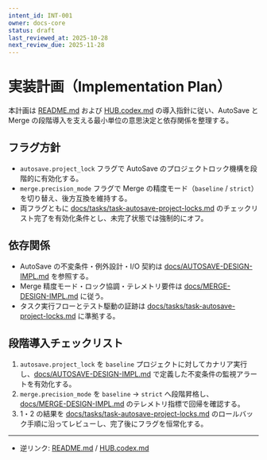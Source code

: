 ```yaml
---
intent_id: INT-001
owner: docs-core
status: draft
last_reviewed_at: 2025-10-28
next_review_due: 2025-11-28
---
```


# 実装計画（Implementation Plan）

本計画は [README.md](../README.md) および [HUB.codex.md](../HUB.codex.md) の導入指針に従い、AutoSave と Merge の段階導入を支える最小単位の意思決定と依存関係を整理する。

## フラグ方針

- `autosave.project_lock` フラグで AutoSave のプロジェクトロック機構を段階的に有効化する。
- `merge.precision_mode` フラグで Merge の精度モード（`baseline` / `strict`）を切り替え、後方互換を維持する。
- 両フラグともに [docs/tasks/task-autosave-project-locks.md](tasks/task-autosave-project-locks.md) のチェックリスト完了を有効化条件とし、未完了状態では強制的にオフ。

## 依存関係

- AutoSave の不変条件・例外設計・I/O 契約は [docs/AUTOSAVE-DESIGN-IMPL.md](AUTOSAVE-DESIGN-IMPL.md) を参照する。
- Merge 精度モード・ロック協調・テレメトリ要件は [docs/MERGE-DESIGN-IMPL.md](MERGE-DESIGN-IMPL.md) に従う。
- タスク実行フローとテスト駆動の証跡は [docs/tasks/task-autosave-project-locks.md](tasks/task-autosave-project-locks.md) に準拠する。

## 段階導入チェックリスト

1. `autosave.project_lock` を `baseline` プロジェクトに対してカナリア実行し、[docs/AUTOSAVE-DESIGN-IMPL.md](AUTOSAVE-DESIGN-IMPL.md) で定義した不変条件の監視アラートを有効化する。
2. `merge.precision_mode` を `baseline` → `strict` へ段階昇格し、[docs/MERGE-DESIGN-IMPL.md](MERGE-DESIGN-IMPL.md) のテレメトリ指標で回帰を確認する。
3. 1・2 の結果を [docs/tasks/task-autosave-project-locks.md](tasks/task-autosave-project-locks.md) のロールバック手順に沿ってレビューし、完了後にフラグを恒常化する。

---

- 逆リンク: [README.md](../README.md) / [HUB.codex.md](../HUB.codex.md)
